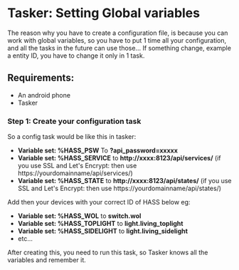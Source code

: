 # Tasker: Setting Global variables
The reason why you have to create a configuration file, is because you can work with global variables, so you have to put 1 time all your configuration, and all the tasks in the future can use those... If something change, example a entity ID, you have to change it only in 1 task.

## Requirements:
- An android phone
- Tasker

### Step 1: Create your configuration task

So a config task would be like this in tasker:
- **Variable set: %HASS_PSW** To **?api_password=xxxxx**
- **Variable set: %HASS_SERVICE** to **http://xxxx:8123/api/services/** (if you use SSL and Let's Encrypt: then use https://yourdomainname/api/services/)
- **Variable set: %HASS_STATE** to **http://xxxx:8123/api/states/** (if you use SSL and Let's Encrypt: then use https://yourdomainname/api/states/)

Add then your devices with your correct ID of HASS below eg:
- **Variable set: %HASS_WOL** to **switch.wol**
- **Variable set: %HASS_TOPLIGHT** to **light.living_toplight**
- **Variable set: %HASS_SIDELIGHT** to **light.living_sidelight**
- etc...

After creating this, you need to run this task, so Tasker knows all the variables and remember it.
